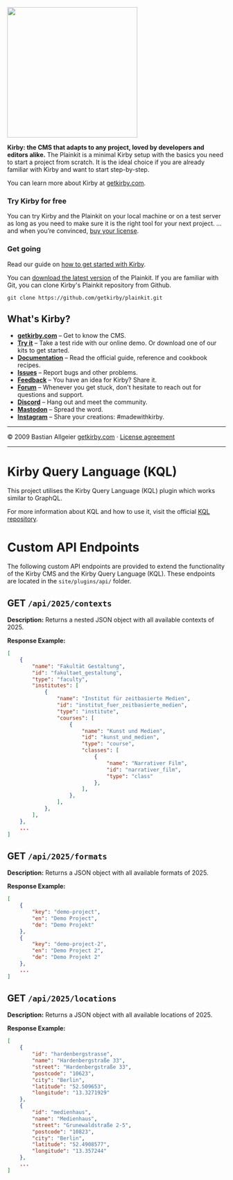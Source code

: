 <img src="http://getkirby.com/assets/images/github/plainkit.jpg" width="300">

**Kirby: the CMS that adapts to any project, loved by developers and editors alike.**
The Plainkit is a minimal Kirby setup with the basics you need to start a project from scratch. It is the ideal choice if you are already familiar with Kirby and want to start step-by-step.

You can learn more about Kirby at [getkirby.com](https://getkirby.com).

### Try Kirby for free

You can try Kirby and the Plainkit on your local machine or on a test server as long as you need to make sure it is the right tool for your next project. … and when you’re convinced, [buy your license](https://getkirby.com/buy).

### Get going

Read our guide on [how to get started with Kirby](https://getkirby.com/docs/guide/quickstart).

You can [download the latest version](https://github.com/getkirby/plainkit/archive/main.zip) of the Plainkit.
If you are familiar with Git, you can clone Kirby's Plainkit repository from Github.

    git clone https://github.com/getkirby/plainkit.git

## What's Kirby?

- **[getkirby.com](https://getkirby.com)** – Get to know the CMS.
- **[Try it](https://getkirby.com/try)** – Take a test ride with our online demo. Or download one of our kits to get started.
- **[Documentation](https://getkirby.com/docs/guide)** – Read the official guide, reference and cookbook recipes.
- **[Issues](https://github.com/getkirby/kirby/issues)** – Report bugs and other problems.
- **[Feedback](https://feedback.getkirby.com)** – You have an idea for Kirby? Share it.
- **[Forum](https://forum.getkirby.com)** – Whenever you get stuck, don't hesitate to reach out for questions and support.
- **[Discord](https://chat.getkirby.com)** – Hang out and meet the community.
- **[Mastodon](https://mastodon.social/@getkirby)** – Spread the word.
- **[Instagram](https://www.instagram.com/getkirby/)** – Share your creations: #madewithkirby.

---

© 2009 Bastian Allgeier
[getkirby.com](https://getkirby.com) · [License agreement](https://getkirby.com/license)

---

# Kirby Query Language (KQL)

This project utilises the Kirby Query Language (KQL) plugin which works similar to GraphQL.

For more information about KQL and how to use it, visit the official [KQL repository](https://github.com/getkirby/kql).

# Custom API Endpoints

The following custom API endpoints are provided to extend the functionality of the Kirby CMS and the Kirby Query Language (KQL). These endpoints are located in the `site/plugins/api/` folder.

## **GET** `/api/2025/contexts`

**Description:**
Returns a nested JSON object with all available contexts of 2025.

**Response Example:**

```json
[
    {
        "name": "Fakultät Gestaltung",
        "id": "fakultaet_gestaltung",
        "type": "faculty",
        "institutes": [
            {
                "name": "Institut für zeitbasierte Medien",
                "id": "institut_fuer_zeitbasierte_medien",
                "type": "institute",
                "courses": [
                    {
                        "name": "Kunst und Medien",
                        "id": "kunst_und_medien",
                        "type": "course",
                        "classes": [
                            {
                                "name": "Narrativer Film",
                                "id": "narrativer_film",
                                "type": "class"
                            },
                        ],
                    },
                ],
            },
        ],
    },
    ...
]
```

## **GET** `/api/2025/formats`

**Description:**
Returns a JSON object with all available formats of 2025.

**Response Example:**

```json
[
    {
        "key": "demo-project",
        "en": "Demo Project",
        "de": "Demo Projekt"
    },
    {
        "key": "demo-project-2",
        "en": "Demo Project 2",
        "de": "Demo Projekt 2"
    },
    ...
]
```

## **GET** `/api/2025/locations`

**Description:**
Returns a JSON object with all available locations of 2025.

**Response Example:**

```json
[
    {
        "id": "hardenbergstrasse",
        "name": "Hardenbergstraße 33",
        "street": "Hardenbergstraße 33",
        "postcode": "10623",
        "city": "Berlin",
        "latitude": "52.509653",
        "longitude": "13.3271929"
    },
    {
        "id": "medienhaus",
        "name": "Medienhaus",
        "street": "Grunewaldstraße 2-5",
        "postcode": "10823",
        "city": "Berlin",
        "latitude": "52.4908577",
        "longitude": "13.357244"
    },
    ...
]
```
